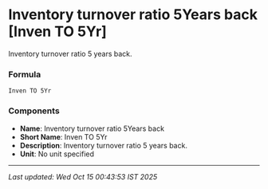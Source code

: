 # Inventory turnover ratio 5Years back [Inven TO 5Yr]
Inventory turnover ratio 5 years back.

### Formula
```text
Inven TO 5Yr
```


### Components
- **Name**: Inventory turnover ratio 5Years back
- **Short Name**: Inven TO 5Yr
- **Description**: Inventory turnover ratio 5 years back.
- **Unit**: No unit specified

---
*Last updated: Wed Oct 15 00:43:53 IST 2025*
